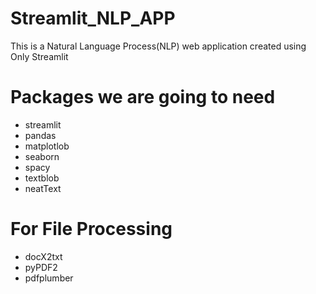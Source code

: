 # Streamlit_NLP_APP
This is a Natural Language Process(NLP) web application created using Only Streamlit

# Packages we are going to need

+ streamlit
+    pandas
+   matplotlob
+   seaborn
+    spacy
+   textblob
+    neatText

# For File Processing
+ docX2txt
+    pyPDF2
+ pdfplumber
